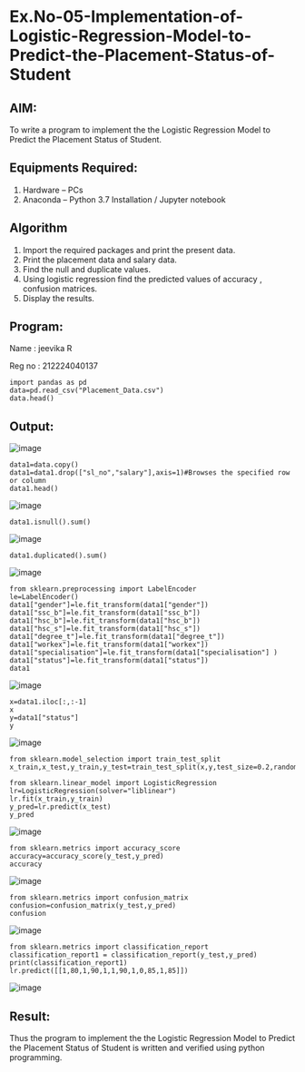 # Ex.No-05-Implementation-of-Logistic-Regression-Model-to-Predict-the-Placement-Status-of-Student

## AIM:
To write a program to implement the the Logistic Regression Model to Predict the Placement Status of Student.

## Equipments Required:
1. Hardware – PCs
2. Anaconda – Python 3.7 Installation / Jupyter notebook

## Algorithm
1. Import the required packages and print the present data.
2. Print the placement data and salary data.
3. Find the null and duplicate values.
4. Using logistic regression find the predicted values of accuracy , confusion matrices.
5. Display the results.
 
## Program:
Name : jeevika R

Reg no : 212224040137

```
import pandas as pd
data=pd.read_csv("Placement_Data.csv")
data.head()
```
## Output:
![image](https://github.com/user-attachments/assets/3e4e61d7-07fc-4010-b67e-4a528d517ef4)

```
data1=data.copy()
data1=data1.drop(["sl_no","salary"],axis=1)#Browses the specified row or column
data1.head()
```
![image](https://github.com/user-attachments/assets/9e0f98c2-7980-410d-87c0-8810fdc1f1bf)
```
data1.isnull().sum()
```
![image](https://github.com/user-attachments/assets/3416e320-ae11-4199-88bc-cbe87d488cba)
```
data1.duplicated().sum()
```
![image](https://github.com/user-attachments/assets/a40289fc-c1ff-4dcd-8e85-851154030d45)
```
from sklearn.preprocessing import LabelEncoder
le=LabelEncoder()
data1["gender"]=le.fit_transform(data1["gender"])
data1["ssc_b"]=le.fit_transform(data1["ssc_b"])
data1["hsc_b"]=le.fit_transform(data1["hsc_b"])
data1["hsc_s"]=le.fit_transform(data1["hsc_s"])
data1["degree_t"]=le.fit_transform(data1["degree_t"])
data1["workex"]=le.fit_transform(data1["workex"])
data1["specialisation"]=le.fit_transform(data1["specialisation"] )     
data1["status"]=le.fit_transform(data1["status"])       
data1 
```
![image](https://github.com/user-attachments/assets/742b92d9-e8e6-4519-9f53-62af971ca1a8)
```
x=data1.iloc[:,:-1]
x
y=data1["status"]
y
```
![image](https://github.com/user-attachments/assets/cfb9dfd6-3c61-4fb8-9a33-a2864da1de43)
```
from sklearn.model_selection import train_test_split
x_train,x_test,y_train,y_test=train_test_split(x,y,test_size=0.2,random_state=0)
```
```
from sklearn.linear_model import LogisticRegression
lr=LogisticRegression(solver="liblinear")
lr.fit(x_train,y_train)
y_pred=lr.predict(x_test)
y_pred
```
![image](https://github.com/user-attachments/assets/535e4b37-406c-47a6-922f-3b1632355024)
```
from sklearn.metrics import accuracy_score
accuracy=accuracy_score(y_test,y_pred)
accuracy
```
![image](https://github.com/user-attachments/assets/955c1a80-72f2-4b5a-9922-69ef3ca128db)

```
from sklearn.metrics import confusion_matrix
confusion=confusion_matrix(y_test,y_pred)
confusion
```
![image](https://github.com/user-attachments/assets/6f11334a-e0ad-4be7-b175-5ad83ffa8e9f)

```
from sklearn.metrics import classification_report
classification_report1 = classification_report(y_test,y_pred)
print(classification_report1)
lr.predict([[1,80,1,90,1,1,90,1,0,85,1,85]])
```
![image](https://github.com/user-attachments/assets/a0fe45ba-ef4f-4e1f-ac2e-6695a686a62e)

## Result:
Thus the program to implement the the Logistic Regression Model to Predict the Placement Status of Student is written and verified using python programming.
